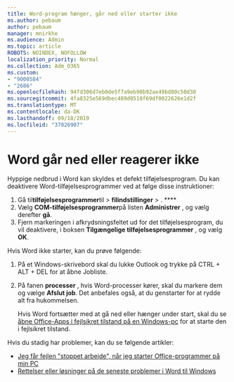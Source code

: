 ```yaml
---
title: Word-program hænger, går ned eller starter ikke
ms.author: pebaum
author: pebaum
manager: mnirkhe
ms.audience: Admin
ms.topic: article
ROBOTS: NOINDEX, NOFOLLOW
localization_priority: Normal
ms.collection: Adm_O365
ms.custom:
- "9000584"
- "2686"
ms.openlocfilehash: 94fd306d7eb0de5f7a9eb90b92ae49bd80c50d38
ms.sourcegitcommit: 4fa8325e569dbec489d0518f69df0022626e1d2f
ms.translationtype: MT
ms.contentlocale: da-DK
ms.lasthandoff: 09/18/2019
ms.locfileid: "37026907"
---
```

# <a name="word-crashes-or-doesnt-respond"></a>Word går ned eller reagerer ikke

Hyppige nedbrud i Word kan skyldes et defekt tilføjelsesprogram. Du kan deaktivere Word-tilføjelsesprogrammer ved at følge disse instruktioner:

1. Gå til**tilføjelsesprogrammer**til > **filindstillinger** > . ****
2. Vælg **COM-tilføjelsesprogrammer**på listen **Administrer** , og vælg derefter **gå**.
3. Fjern markeringen i afkrydsningsfeltet ud for det tilføjelsesprogram, du vil deaktivere, i boksen **Tilgængelige tilføjelsesprogrammer** , og vælg **OK**.

Hvis Word ikke starter, kan du prøve følgende:

1.   På et Windows-skrivebord skal du lukke Outlook og trykke på CTRL + ALT + DEL for at åbne Jobliste. 
2. På fanen **processer** , hvis Word-processer kører, skal du markere dem og vælge **Afslut job**. Det anbefales også, at du genstarter for at rydde alt fra hukommelsen.

    Hvis Word fortsætter med at gå ned eller hænger under start, skal du se [åbne Office-Apps i fejlsikret tilstand på en Windows-pc](https://support.office.com/en-us/article/Open-Office-apps-in-safe-mode-on-a-Windows-PC-dedf944a-5f4b-4afb-a453-528af4f7ac72) for at starte den i fejlsikret tilstand.

Hvis du stadig har problemer, kan du se følgende artikler: 
- [Jeg får fejlen "stoppet arbejde", når jeg starter Office-programmer på min PC](https://support.office.com/article/52bd7985-4e99-4a35-84c8-2d9b8301a2fa)
- [Rettelser eller løsninger på de seneste problemer i Word til Windows](https://support.office.com/article/bf6bf17c-2807-4871-83ce-e337ae8f0b86)